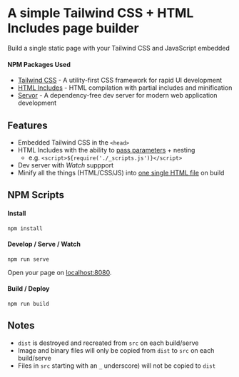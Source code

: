 # A simple Tailwind CSS + HTML Includes page builder

Build a single static page with your Tailwind CSS and JavaScript embedded

#### NPM Packages Used
- [Tailwind CSS](https://github.com/tailwindlabs/tailwindcss) - A utility-first CSS framework for rapid UI development
- [HTML Includes](https://github.com/entozoon/html-includes) - HTML compilation with partial includes and minification
- [Servor](https://github.com/lukejacksonn/servor) - A dependency-free dev server for modern web application development

## Features
- Embedded Tailwind CSS in the `<head>`
- HTML Includes with the ability to [pass parameters](https://github.com/entozoon/html-includes#use) + nesting
  - e.g. `<script>${require('./_scripts.js')}</script>`
- Dev server with _Watch_ suppport
- Minify all the things (HTML/CSS/JS) into [one single HTML file](https://gist.githubusercontent.com/danklammer/7c393add2cc558e0393d2368655d464d/raw/ec3a70ea04ae9991980448a8f18bbce617c8efb1/index.html) on build


## NPM Scripts

#### Install
```
npm install
```

#### Develop / Serve / Watch
```
npm run serve
```
Open your page on [localhost:8080](http://localhost:8080/).


#### Build / Deploy
```
npm run build
```


## Notes
- `dist` is destroyed and recreated from `src` on each build/serve
- Image and binary files will only be copied from `dist` to `src` on each build/serve
- Files in `src` starting with an `_` underscore) will not be copied to `dist`